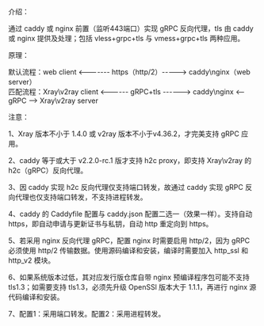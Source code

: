 介绍：

通过 caddy 或 nginx 前置（监听443端口）实现 gRPC 反向代理，tls 由 caddy 或 nginx 提供及处理；包括 vless+grpc+tls 与 vmess+grpc+tls 两种应用。

原理：

默认流程：web client <------- https（http/2）-----> caddy\nginx（web server）  
匹配流程：Xray\v2ray client <------ gRPC+tls ------> caddy\nginx <-- gRPC --> Xray\v2ray server

注意：

1、Xray 版本不小于 1.4.0 或 v2ray 版本不小于v4.36.2，才完美支持 gRPC 应用。

2、caddy 等于或大于 v2.2.0-rc.1 版才支持 h2c proxy，即支持 Xray\v2ray 的 h2c（gRPC）反向代理。

3、因 caddy 实现 h2c 反向代理仅支持端口转发，故通过 caddy 实现 gRPC 反向代理也仅支持端口转发，不支持进程转发。

4、caddy 的 Caddyfile 配置与 caddy.json 配置二选一（效果一样）。支持自动 https，即自动申请与更新证书与私钥，自动 http 重定向到 https。

5、若采用 nginx 反向代理 gRPC，配置 nginx 时需要启用 http/2，因为 gRPC 必须使用 http/2 传输数据。使用源码编译和安装，编译时需要加入 http_ssl 和 http_v2 模块。

6、如果系统版本过低，其对应发行版仓库自带 nginx 预编译程序包可能不支持 tls1.3；如需要支持 tls1.3，必须先升级 OpenSSl 版本大于 1.1.1，再进行 nginx 源代码编译和安装。

7、配置1：采用端口转发。配置2：采用进程转发。
